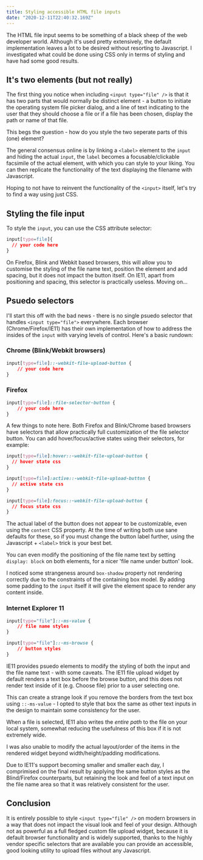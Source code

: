```yaml
---
title: Styling accessible HTML file inputs
date: "2020-12-11T22:40:32.169Z"
---
```


The HTML file input seems to be something of a black sheep of the web developer world. Although it's used pretty extensively, the default implementation leaves
a lot to be desired without resorting to Javascript. I investigated what could be done using CSS only in terms of styling and have had some good results.

## It's two elements (but not really)

The first thing you notice when including `<input type="file" />` is that it has two parts that would normally be distinct element - a button to initiate the operating system file picker dialog, and a line of text indicating to the user that they should choose a file or if a file has been chosen, display the path or name of that file.

This begs the question - how do you style the two seperate parts of this (one) element?

The general consensus online is by linking a `<label>` element to the `input` and hiding the actual `input`, the `label` becomes a focusable/clickable facsimile of the actual element, with which you can style to your liking. You can then replicate the functionality of the text displaying the filename with Javascript.

Hoping to not have to reinvent the functionality of the `<input>` itself, let's try to find a way using just CSS.

## Styling the file input

To style the `input`, you can use the CSS attribute selector:

```css
input[type=file]{
  // your code here
}
```

On Firefox, Blink and Webkit based browsers, this will allow you to customise the styling of the file name text, position the element and add spacing, but it does not 
impact the button itself. On IE11, apart from positioning and spacing, this selector is practically useless. Moving on...

## Psuedo selectors

I'll start this off with the bad news - there is no single psuedo selector that handles `<input type="file">` everywhere. Each browser (Chrome/Firefox/IE11) has their own implementation of how to address the insides of the `input` with varying levels of control. Here's a basic rundown:

### Chrome (Blink/Webkit browsers)

```css
input[type=file]::-webkit-file-upload-button {
    // your code here
}
```

### Firefox 

```css
input[type=file]::file-selector-button {
    // your code here
}
```


A few things to note here. Both Firefox and Blink/Chrome based browsers have selectors that allow practically full customization of the file selector button. 
You can add hover/focus/active states using their selectors, for example:

```css
input[type=file]:hover::-webkit-file-upload-button {
  // hover state css
}

input[type=file]:active::-webkit-file-upload-button {
  // active state css
}

input[type=file]:focus::-webkit-file-upload-button {
  // focus state css
}
```

The actual label of the button does not appear to be customizable, even using the `content` CSS property. At the time of writing both use sane defaults for these,
so if you must change the button label further, using the Javascript + `<label>` trick is your best bet.

You can even modify the positioning of the file name text by setting `display: block` on both elements, for a nicer 'file name under button' look.

I noticed some strangeness around `box-shadow` property not rendering correctly due to the constraints of the containing box model. By adding some padding to the
`input` itself it will give the element space to render any content inside.


### Internet Explorer 11

```css
input[type="file"]::-ms-value {
    // file name styles
}

input[type="file"]::-ms-browse {
    // button styles
}
```

IE11 provides psuedo elements to modify the styling of both the input and the file name text - with some caveats. The IE11 file upload widget by default renders a
text box before the browse button, and this does not render text inside of it (e.g. Choose file) prior to a user selecting one. 

This can create a strange look if you remove the borders from the text box using `::-ms-value` - I opted to style that box the same as other text inputs in the design
to maintain some consistency for the user.

When a file is selected, IE11 also writes the *entire path* to the file on your local system, somewhat reducing the usefulness of this box if it is not extremely wide.

I was also unable to modify the actual layout/order of the items in the rendered widget beyond width/height/padding modifications.

Due to IE11's support becoming smaller and smaller each day, I comprimised on the final result by applying the same button styles as the Blind/Firefox counterparts,
but retaining the look and feel of a text input on the file name area so that it was relatively consistent for the user.

## Conclusion

It is entirely possible to style `<input type="file" />` on modern browsers in a way that does not impact the visual look and feel of
your design. Although not as powerful as a full fledged custom file upload widget, because it is default browser functionality and is widely supported, thanks to 
the highly vendor specific selectors that are available you can provide an accessible, good looking utility to upload files without any Javascript.

